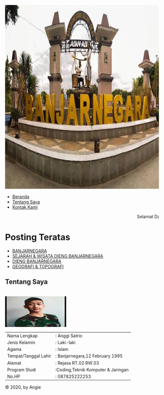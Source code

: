 <html>
<head>
 <title>BANJARNEGARA GILAR-GILAR</title>
 <link rel="stylesheet" type="text/css"
 media="all" href="style77.css">
</head>
<body>

<!-- The core Firebase JS SDK is always required and must be listed first -->
<script src="/__/firebase/7.21.1/firebase-app.js"></script>

<!-- TODO: Add SDKs for Firebase products that you want to use
     https://firebase.google.com/docs/web/setup#available-libraries -->
<script src="/__/firebase/7.21.1/firebase-analytics.js"></script>

<!-- Initialize Firebase -->
<script src="/__/firebase/init.js"></script>
 <div id="layout">
 <div id="header">
 <img width="1330"height="600"src="banjarnegara.jpeg" class="header">
 </div>
 <div id="menu">
 <ul>
 <li><a href="angieCoding.html">Beranda</a></li>
 <li><a href="profil.html">Tentang Saya</a></li>
 <li><a href="kontak.html">Kontak Kami</a></li>
 </ul>
 </div>
 <div id="runningtext">
 <marquee behavior="scroll" scrollamount="3" onmouseover="this.stop();" onmouseout="this.start();" direction="left">
 Selamat Datang di Website Saya
 </marquee>
 </div>
 <div id="sidebar">
 <div class="widged">
 <h1 class="judulwidged">Posting Teratas</h1>
 <ul>
 <li> <a href="posting1.html">BANJARNEGARA</a> </li>
 <li> <a href="dieng1.html">SEJARAH & WISATA DIENG BANJARNEGARA</a> </li>
 
 <li> <a href="https://www.adventuretravel.co.id/blog/dieng-dari-asal-usul-hingga-keistimewaannya
 "target="blank">DIENG BANJARNEGARA</a></li>
 <li> <a href="posting2.html"> GEOGRAFI & TOPOGRAFI</a> </li>
 </ul>
 </div>
 </div>
 <div id="isi">
 <div class="isipostingall">
 <h2> Tentang Saya </h2><br>
 <img width="200"height="100"src="profil.jpg" class="rounded-circle">
 <table class="table">
 <tr>
 <td> Nama Lengkap </td>
 <td> : Anggi Satrio</td>
 </tr>
 <tr>
 <td> Jenis Kelamin </td>
 <td> : Laki-laki </td>
 </tr>
 <tr>
 <td> Agama </td>
 <td> : Islam </td>
 </tr>
 <tr>
 <td> Tempat/Tanggal Lahir </td>
 <td> : Banjarnegara,12 February 1995 </td>
 </tr>
 <tr>
 <td> Alamat </td>
 <td> : Rejasa RT.02 RW.03 </td>
 </tr>
<tr>
 <td> Program Studi</td>
 <td> :Coding,Teknik  Komputer & Jaringan</td>
 </tr>
<tr>
 <td> No.HP </td>
 <td> : 087825222253</td>
 </tr>
 <tr>
 </table>
 </div>
 </div>
 <div id="footer"> &copy 2020, by Angie </div>
 </div>
</body>
</html>

